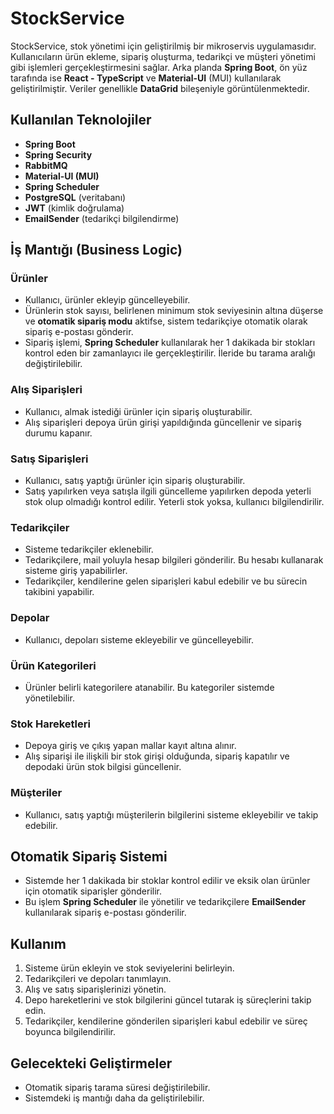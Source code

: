 # StockService

StockService, stok yönetimi için geliştirilmiş bir mikroservis uygulamasıdır. Kullanıcıların ürün ekleme, sipariş oluşturma, tedarikçi ve müşteri yönetimi gibi işlemleri gerçekleştirmesini sağlar. Arka planda **Spring Boot**, ön yüz tarafında ise **React - TypeScript** ve **Material-UI** (MUI) kullanılarak geliştirilmiştir. Veriler genellikle **DataGrid** bileşeniyle görüntülenmektedir.

## Kullanılan Teknolojiler
- **Spring Boot**
- **Spring Security**
- **RabbitMQ**
- **Material-UI (MUI)**
- **Spring Scheduler**
- **PostgreSQL** (veritabanı)
- **JWT** (kimlik doğrulama)
- **EmailSender** (tedarikçi bilgilendirme)



## İş Mantığı (Business Logic)

### Ürünler
- Kullanıcı, ürünler ekleyip güncelleyebilir.
- Ürünlerin stok sayısı, belirlenen minimum stok seviyesinin altına düşerse ve **otomatik sipariş modu** aktifse, sistem tedarikçiye otomatik olarak sipariş e-postası gönderir.
- Sipariş işlemi, **Spring Scheduler** kullanılarak her 1 dakikada bir stokları kontrol eden bir zamanlayıcı ile gerçekleştirilir. İleride bu tarama aralığı değiştirilebilir.

### Alış Siparişleri
- Kullanıcı, almak istediği ürünler için sipariş oluşturabilir.
- Alış siparişleri depoya ürün girişi yapıldığında güncellenir ve sipariş durumu kapanır.

### Satış Siparişleri
- Kullanıcı, satış yaptığı ürünler için sipariş oluşturabilir.
- Satış yapılırken veya satışla ilgili güncelleme yapılırken depoda yeterli stok olup olmadığı kontrol edilir. Yeterli stok yoksa, kullanıcı bilgilendirilir.

### Tedarikçiler
- Sisteme tedarikçiler eklenebilir.
- Tedarikçilere, mail yoluyla hesap bilgileri gönderilir. Bu hesabı kullanarak sisteme giriş yapabilirler.
- Tedarikçiler, kendilerine gelen siparişleri kabul edebilir ve bu sürecin takibini yapabilir.

### Depolar
- Kullanıcı, depoları sisteme ekleyebilir ve güncelleyebilir.

### Ürün Kategorileri
- Ürünler belirli kategorilere atanabilir. Bu kategoriler sistemde yönetilebilir.

### Stok Hareketleri
- Depoya giriş ve çıkış yapan mallar kayıt altına alınır.
- Alış siparişi ile ilişkili bir stok girişi olduğunda, sipariş kapatılır ve depodaki ürün stok bilgisi güncellenir.

### Müşteriler
- Kullanıcı, satış yaptığı müşterilerin bilgilerini sisteme ekleyebilir ve takip edebilir.

## Otomatik Sipariş Sistemi
- Sistemde her 1 dakikada bir stoklar kontrol edilir ve eksik olan ürünler için otomatik siparişler gönderilir.
- Bu işlem **Spring Scheduler** ile yönetilir ve tedarikçilere **EmailSender** kullanılarak sipariş e-postası gönderilir.

## Kullanım
1. Sisteme ürün ekleyin ve stok seviyelerini belirleyin.
2. Tedarikçileri ve depoları tanımlayın.
3. Alış ve satış siparişlerinizi yönetin.
4. Depo hareketlerini ve stok bilgilerini güncel tutarak iş süreçlerini takip edin.
5. Tedarikçiler, kendilerine gönderilen siparişleri kabul edebilir ve süreç boyunca bilgilendirilir.

## Gelecekteki Geliştirmeler
- Otomatik sipariş tarama süresi değiştirilebilir.
- Sistemdeki iş mantığı daha da geliştirilebilir.
